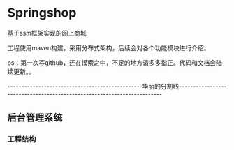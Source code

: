 # Springshop
基于ssm框架实现的网上商城

工程使用maven构建，采用分布式架构，后续会对各个功能模块进行介绍。

ps：第一次写github，还在摸索之中，不足的地方请多多指正。代码和文档会陆续更新。。

------------------------------------------------华丽的分割线------------------------------------------------------------------------

## 后台管理系统

### 工程结构

